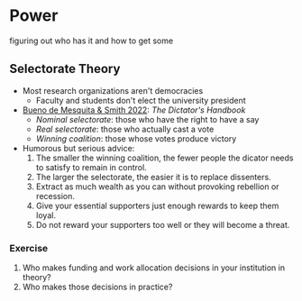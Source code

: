 # Power

<div class="tagline" markdown="1">

figuring out who has it and how to get some

</div>

## Selectorate Theory

-   Most research organizations aren't democracies
    -   Faculty and students don't elect the university president
-   [Bueno de Mesquita & Smith 2022](b:Bueno2022): *The Dictator's Handbook*
    -   *Nominal selectorate*: those who have the right to have a say
    -   *Real selectorate*: those who actually cast a vote
    -   *Winning coalition*: those whose votes produce victory
-   Humorous but serious advice:
    1.  The smaller the winning coalition, the fewer people the dicator needs to satisfy to remain in control.
    1.  The larger the selectorate, the easier it is to replace dissenters.
    1.  Extract as much wealth as you can without provoking rebellion or recession.
    1.  Give your essential supporters just enough rewards to keep them loyal.
    1.  Do not reward your supporters too well or they will become a threat.

<div class="exercise" markdown="1">

### Exercise

1.  Who makes funding and work allocation decisions in your institution in theory?
1.  Who makes those decisions in practice?

</div>
